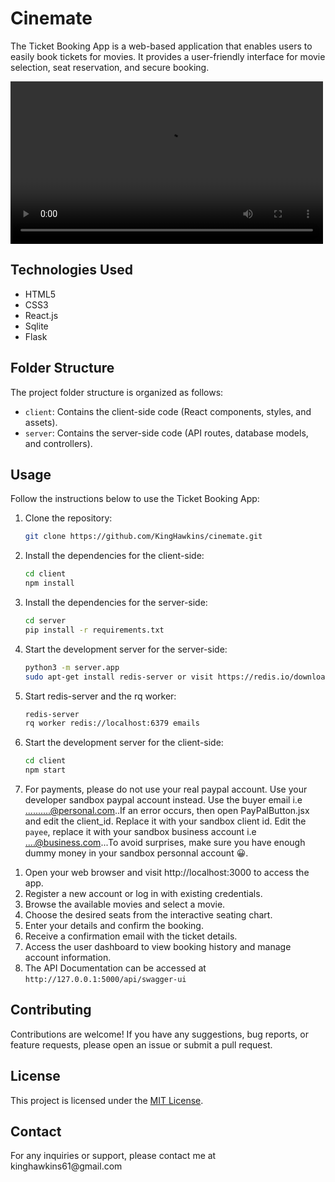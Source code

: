 <h1>Cinemate</h1>

<p>The Ticket Booking App is a web-based application that enables users to easily book tickets for movies. It provides a user-friendly interface for movie selection, seat reservation, and secure booking.</p>

<video width="500" height="260" controls>
  <source src="cinemate.mp4" type="video/mp4">
Your browser does not support the video tag.
</video>
<h2>Technologies Used</h2>

<ul>
  <li>HTML5</li>
  <li>CSS3</li>
  <li>React.js</li>
  <li>Sqlite</li>
  <li>Flask</li>
</ul>

<h2>Folder Structure</h2>

<p>The project folder structure is organized as follows:</p>

<ul>
  <li><code>client</code>: Contains the client-side code (React components, styles, and assets).</li>
  <li><code>server</code>: Contains the server-side code (API routes, database models, and controllers).</li>
</ul>

<h2>Usage</h2>

<p>Follow the instructions below to use the Ticket Booking App:</p>

1. Clone the repository:
   ```bash
   git clone https://github.com/KingHawkins/cinemate.git
   ```
2. Install the dependencies for the client-side:
    ```bash
    cd client
    npm install
    ```
3. Install the dependencies for the server-side:
    ```bash
    cd server
    pip install -r requirements.txt
    ```
4. Start the development server for the server-side:
     ```bash
     python3 -m server.app
     sudo apt-get install redis-server or visit https://redis.io/download
     ```
6. Start redis-server and the rq worker:
    ```bash
    redis-server
    rq worker redis://localhost:6379 emails
    ```
5. Start the development server for the client-side:
      ```bash
      cd client
      npm start
      ```
6. For payments, please do not use your real paypal account. Use your developer sandbox paypal account instead. Use the buyer email i.e ..........@personal.com..If an error occurs, then open PayPalButton.jsx and edit the client_id. Replace it with your sandbox client id. Edit the `payee`, replace it with your sandbox business account i.e ....@business.com...To avoid surprises, make sure you have enough dummy money in your sandbox personnal account &#128512;.
<ol>
  <li>Open your web browser and visit http://localhost:3000 to access the app.</li>
  <li>Register a new account or log in with existing credentials.</li>
  <li>Browse the available movies and select a movie.</li>
  <li>Choose the desired seats from the interactive seating chart.</li>
  <li>Enter your details and confirm the booking.</li>
  <li>Receive a confirmation email with the ticket details.</li>
  <li>Access the user dashboard to view booking history and manage account information.</li>
  <li>The API Documentation can be accessed at <code>http://127.0.0.1:5000/api/swagger-ui</code></li>
</ol>

<h2>Contributing</h2>

<p>Contributions are welcome! If you have any suggestions, bug reports, or feature requests, please open an issue or submit a pull request.</p>

<h2>License</h2>

<p>This project is licensed under the <a href="LICENSE">MIT License</a>.</p>

<h2>Contact</h2>

<p>For any inquiries or support, please contact me at kinghawkins61@gmail.com</p>
